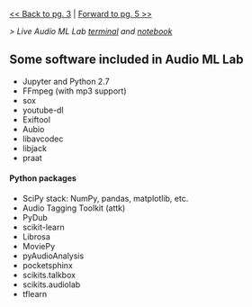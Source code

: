 

[<< Back to pg. 3](https://github.com/hipstas/aapb-july-2017-demo/blob/master/03_attk.utils_demo.ipynb) \| [Forward to pg. 5 >>](https://github.com/hipstas/aapb-july-2017-demo/blob/master/05_Design_and_Train__AAPB_test_tone.ipynb)


*\> Live Audio ML Lab [terminal](http://138.68.247.106:8888/terminals/1) and [notebook](http://138.68.247.106:8888/notebooks/Untitled.ipynb?kernel_name=python2)*

## Some software included in Audio ML Lab

- Jupyter and Python 2.7
- FFmpeg (with mp3 support)
- sox
- youtube-dl
- Exiftool
- Aubio
- libavcodec
- libjack
- praat

#### Python packages

- SciPy stack: NumPy, pandas, matplotlib, etc.
- Audio Tagging Toolkit (attk)
- PyDub
- scikit-learn
- Librosa
- MoviePy
- pyAudioAnalysis
- pocketsphinx
- scikits.talkbox
- scikits.audiolab
- tflearn

